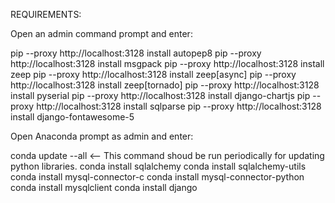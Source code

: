 REQUIREMENTS:

Open an admin command prompt and enter:

pip --proxy http://localhost:3128 install autopep8
pip --proxy http://localhost:3128 install msgpack
pip --proxy http://localhost:3128 install zeep
pip --proxy http://localhost:3128 install zeep[async]
pip --proxy http://localhost:3128 install zeep[tornado]
pip --proxy http://localhost:3128 install pyserial
pip --proxy http://localhost:3128 install django-chartjs
pip --proxy http://localhost:3128 install sqlparse
pip --proxy http://localhost:3128 install django-fontawesome-5

Open Anaconda prompt as admin and enter:

conda update --all    <-- This command shoud be run periodically for updating python libraries.
conda install sqlalchemy
conda install sqlalchemy-utils
conda install mysql-connector-c
conda install mysql-connector-python
conda install mysqlclient
conda install django